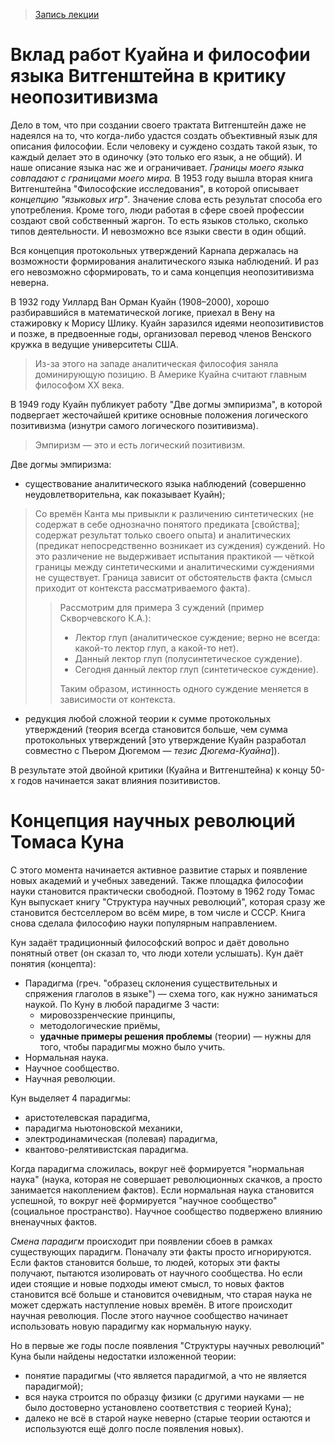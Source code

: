 > [Запись лекции](https://drive.google.com/open?id=0By-rYPzw7raEVVJOblUzN0NMaUE)


# Вклад работ Куайна и философии языка Витгенштейна в критику неопозитивизма

Дело в том, что при создании своего трактата Витгенштейн даже не надеялся на то, что когда-либо удастся создать объективный язык для описания философии.
Если человеку и суждено создать такой язык, то каждый делает это в одиночку (это только его язык, а не общий).
И наше описание языка нас же и ограничивает.
_Границы моего языка совпадают с границами моего мира._
В 1953 году вышла вторая книга Витгенштейна "Философские исследования", в которой описывает _концепцию "языковых игр"_.
Значение слова есть результат способа его употребления.
Кроме того, люди работая в сфере своей профессии создают свой собственный жаргон.
То есть языков столько, сколько типов деятельности.
И невозможно все языки свести в один общий.

Вся концепция протокольных утверждений Карнапа держалась на возможности формирования аналитического языка наблюдений.
И раз его невозможно сформировать, то и сама концепция неопозитивизма неверна.

В 1932 году Уиллард Ван Орман Куайн (1908–2000), хорошо разбиравшийся в математической логике, приехал в Вену на стажировку к Морису Шлику.
Куайн заразился идеями неопозитивистов и позже, в предвоенные годы, организовал перевод членов Венского кружка в ведущие университеты США.
> Из-за этого на западе аналитическая философия заняла доминирующую позицию.
> В Америке Куайна считают главным философом XX века.

В 1949 году Куайн публикует работу "Две догмы эмпиризма", в которой подвергает жесточайшей критике основные положения логического позитивизма (изнутри самого логического позитивизма).
> Эмпиризм — это и есть логический позитивизм.

Две догмы эмпиризма:
- существование аналитического языка наблюдений (совершенно неудовлетворительна, как показывает Куайн);
> Со времён Канта мы привыкли к различению синтетических (не содержат в себе однозначно понятого предиката [свойства]; содержат результат только своего опыта) и аналитических (предикат непосредственно возникает из суждения) суждений.
> Но это различение не выдерживает испытания практикой — чёткой границы между синтетическими и аналитическими суждениями не существует.
> Граница зависит от обстоятельств факта (смысл приходит от контекста рассматриваемого факта).
>
> > Рассмотрим для примера 3 суждений (пример Скворчевского К.А.):
> > - Лектор глуп (аналитическое суждение; верно не всегда: какой-то лектор глуп, а какой-то нет).
> > - Данный лектор глуп (полусинтетическое суждение).
> > - Сегодня данный лектор глуп (синтетическое суждение).
> >
> > Таким образом, истинность одного суждение меняется в зависимости от контекста.

- редукция любой сложной теории к сумме протокольных утверждений (теория всегда становится больше, чем сумма протокольных утверждений [это утверждение Куайн разработал совместно с Пьером Дюгемом — _тезис Дюгема-Куайна_]).

В результате этой двойной критики (Куайна и Витгенштейна) к концу 50-х годов начинается закат влияния позитивистов.


# Концепция научных революций Томаса Куна

С этого момента начинается активное развитие старых и появление новых академий и учебных заведений.
Также площадка философии науки становится практически свободной.
Поэтому в 1962 году Томас Кун выпускает книгу "Структура научных революций", которая сразу же становится бестселлером во всём мире, в том числе и СССР.
Книга снова сделала философию науки популярным направлением.

Кун задаёт традиционный философский вопрос и даёт довольно понятный ответ (он сказал то, что люди хотели услышать).
Кун даёт понятия (концепта):
- Парадигма (греч. "образец склонения существительных и спряжения глаголов в языке") — схема того, как нужно заниматься наукой.
По Куну в любой парадигме 3 части:
  - мировоззренческие принципы,
  - методологические приёмы,
  - __удачные примеры решения проблемы__ (теории) — нужны для того, чтобы парадигмы можно было учить.
- Нормальная наука.
- Научное сообщество.
- Научная революции.

Кун выделяет 4 парадигмы:
- аристотелевская парадигма,
- парадигма ньютоновской механики,
- электродинамическая (полевая) парадигма,
- квантово-релятивистская парадигма.

Когда парадигма сложилась, вокруг неё формируется "нормальная наука" (наука, которая не совершает революционных скачков, а просто занимается накоплением фактов).
Если нормальная наука становится успешной, то вокруг неё формируется "научное сообщество" (социальное пространство).
Научное сообщество подвержено влиянию вненаучных фактов.

_Смена парадигм_ происходит при появлении сбоев в рамках существующих парадигм.
Поначалу эти факты просто игнорируются.
Если фактов становится больше, то людей, которых эти факты получают, пытаются изолировать от научного сообщества.
Но если идеи стоящие и новые подходы имеют смысл, то новых фактов становится всё больше и становится очевидным, что старая наука не может сдержать наступление новых времён.
В итоге происходит научная революция.
После этого научное сообщество начинает использовать новую парадигму как нормальную науку.

Но в первые же годы после появления "Структуры научных революций" Куна были найдены недостатки изложенной теории:
- понятие парадигмы (что является парадигмой, а что не является парадигмой);
- вся наука строится по образцу физики (с другими науками — не было достоверно установлено соответствия с теорией Куна);
- далеко не всё в старой науке неверно (старые теории остаются и используются ещё долго после появления новых).